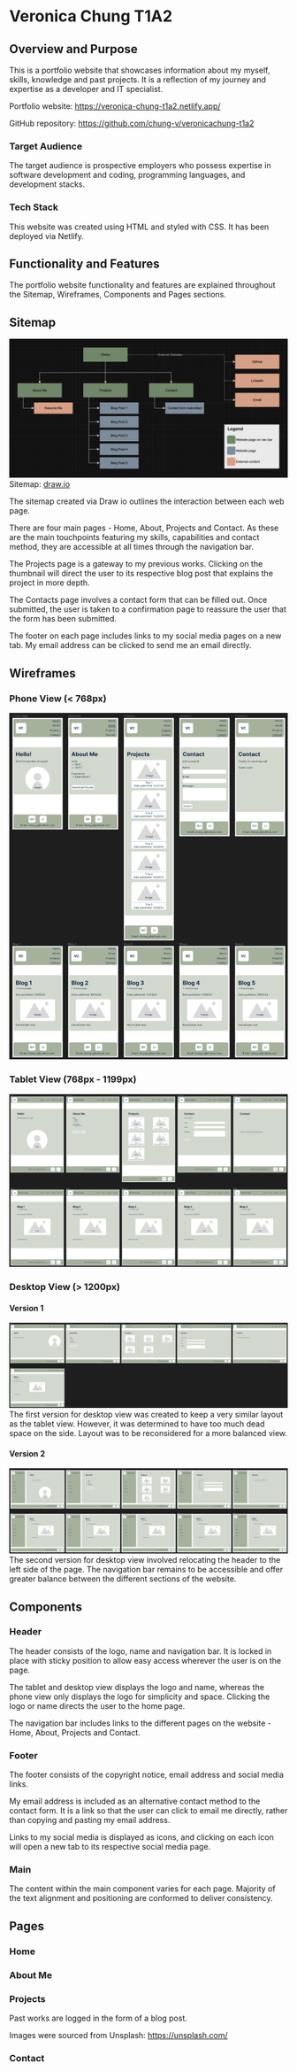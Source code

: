 # Veronica Chung T1A2

## Overview and Purpose
This is a portfolio website that showcases information about my myself, skills, knowledge and past projects. It is a reflection of my journey and expertise as a developer and IT specialist.

Portfolio website: https://veronica-chung-t1a2.netlify.app/

GitHub repository: https://github.com/chung-v/veronicachung-t1a2

### Target Audience
The target audience is prospective employers who possess expertise in software development and coding, programming languages, and development stacks.

### Tech Stack
This website was created using HTML and styled with CSS. It has been deployed via Netlify.

## Functionality and Features
The portfolio website functionality and features are explained throughout the Sitemap, Wireframes, Components and Pages sections.

## Sitemap
![sitemap](./resources/sitemap.png)
Sitemap: [draw.io](https://viewer.diagrams.net/?tags=%7B%7D&highlight=0000ff&edit=_blank&layers=1&nav=1&title=VeronicaChung_T1A2.drawio#R3VzbcuI4EP0aHpPyRZLNI0kIyVZmh9rMbmb2ZUtgAU6MlbJFgHz9yCCDJRlziW28hKqZqC3LVvfpo%2B6WSMu%2BnS56EX6ffKMeCVqW4S1a9l3Lskzkuvy%2FRLJcS5DlrAXjyPdEp63g2f8kQmgI6cz3SCx1ZJQGzH%2BXhUMahmTIJBmOIjqXu41oID%2F1HY%2BJJnge4kCXvvgemwipidrbCw%2FEH0%2FEo910flOcdhYziSfYo%2FOMyO627NuIUrb%2Bbbq4JUGivFQv6%2Fvud1zdvFhEQnbIDXDQm9Du1d%2BfpPPw%2FY%2FvT1cAza7St%2F3AwUzMWLwtW6YqIB7XiGjSiE3omIY46G6lNxGdhR5JnmPw1rbPE6XvXGhy4SthbCnMi2eMctGETQNxVZ%2BLmF5MZ9GQFEwgxQSOxoQVTRStOyaTyTxBqKpH6JSwaMk7RCTAzP%2BQzY8FisabfuLWThThZabDO%2FVDFmdG7icC3kE4BLCEPwh3sKBiNKU%2FQoX9%2BS%2FrN0hbmalsRSsgHAOKdrNBsd%2FYbiXGPtiamyHW8BV3FZjZRLY0kI3AdduRx1rPWhurLKObms0f%2BJia3WWrzic%2BI8%2FveOWic74CyBYc%2BUFwSwMare61kec6CCRyGrKMfLT64fKYRfSNZK7YHQjsQix8kIiRRaGRxVUbyMYykTDWPMPrqWySoXTVqFlcSFY42s90nd8EdMwlfRon6DDLVT9wkOscpX4T2BCUo35gyOq389QPctQPKlM%2F0NTfj%2BgrjyLiC4a91T477JGm91uuGTxkF6R26DZO7a6m9s6AzhKe%2BXZJPG8aTdM80Hn%2BLxLPktXV4KorV%2FmuBWwL5ikZ3Zn3hlFgljKUj5rG8kBneU3fJPQ6Sa7IW8MAx7E%2FlFUs24NrJ1r%2BTBrXMG3%2Byl67W0itpWjtVO%2F%2BeFbMYW88m9EyLEB4U8JeaCoDgfZ1O%2FsD5HErDoEBLB0qC5%2BtkWJajmgnUDGvDQOK9hYtSWOZafRJ5PM5kUgF3pXB729L2NtCcQf6Vi11xJ2Q3Jt3pxDYi92U%2FBqCXVPBru0ahZA7OINzjht3B5SPrSfkTEfxjArqA0AP4JrrJ6Yt%2Bwlom6V6yn7ybpYD2OoKra68hyIeGE4u9MqGuPbCtUBcr4vKqbmO%2BMtJzYF59qBNz1W%2ByjCN4oQUXk3lBNWVT%2BUEYNfDCelzquUEvSwuc4J9yZxw9kQuxfrFckK70ZygufLJnFBTnADqiBPgvhI%2BuGBOgGePE6B12ZwAm507aK58KifAmuIEWEecAO09nAAvmRPOHydUV%2FBtBifYjeYEzZVP5oSa4gRYS5xQfkIrSmZmplwmqsA7i2UejierAcwsqg0Z0PsKyTuRW9pZrZRCGoJwp60cHDl11Wure8LqvklJCHeRpbwwLHwvtb9lmjV4hJ5NdxecH0Oc3PpCBjFfBPWDGAkmnvCABLJv4MAfh4njcFAmHHuTrGD%2BEAcdcWHqe976WBqJ%2FU88WI2XwFkokw8Ob1rwLhfgxS6trpWbw6jiKa3sec%2B8NZSvKjAlpS9i9Qoh%2BRY6GsWkkt0ypOfjPZ89zAalRjeb7eyDo5vNNncJ0U3bUD0J6dFNrWcJkJ5wPvnhG%2FEewwvWuwXhufVeeqZZ7WK8f5FtVmqpr0EnLrKuAh073dWveJG1Sg4jbwLv88WbP%2F6H3vpL48fHzx59zDmkuzk5Z4xoNE3wOBtMfcY4sipJMncnkxWeKkJA2WqsM8nMNUT5daf%2F60mRLNEUYbYhPIPUXetTt78R1La%2F6zjwob1%2FHbRzQEXlK%2BRiAP45KtbgsckddMohF5XIAdDJxTJyELkJQEpnl8LUiCcXjIT6WWk%2BXZafFAVkxIpSojxryfZUDHNvJJ9qQr2DC4hqnak07Zt6YlMAd%2FP4tTQ9Hr37GHSFa6nrKHB3dX3btapbD2pE9t8SX8%2B0DMqTGyPEH%2FzfAY4uFfp5pqgZ%2BgfENV%2BC%2FlnDSBX60Do39PWdIhX6l4n0PM3XjPSjYprjkX7er2FoSM9ZVOtFun60%2FomMeYp0BML313aPx7iVfIQ8%2FTpzugCLLyabqKKFNyfOzCtplWGTsOf2nV%2BD1x%2Bz%2B%2Fm%2F6J8R%2FrPTzykmdKfYDwrc4AxlxJzqumaFg2kneRWNdqoqI%2BbqvPS6QYlVRCVD35vt7wZVY4qIjlL7O3in7kxFRPtrf96BN7d%2FT2TdfftXWezubw%3D%3D)

The sitemap created via Draw io outlines the interaction between each web page.

There are four main pages - Home, About, Projects and Contact. As these are the main touchpoints featuring my skills, capabilities and contact method, they are accessible at all times through the navigation bar.

The Projects page is a gateway to my previous works. Clicking on the thumbnail will direct the user to its respective blog post that explains the project in more depth.

The Contacts page involves a contact form that can be filled out. Once submitted, the user is taken to a confirmation page to reassure the user that the form has been submitted.

The footer on each page includes links to my social media pages on a new tab. My email address can be clicked to send me an email directly.

## Wireframes

### Phone View (< 768px)
![wireframe for phone view](./resources/wireframe-phone.png)


### Tablet View (768px - 1199px)
![wireframe for tablet view](./resources/wireframe-tablet.png)

### Desktop View (> 1200px)

#### Version 1
![draft wireframe for desktop view](./resources/wireframe-desktop-1.png)
The first version for desktop view was created to keep a very similar layout as the tablet view. However, it was determined to have too much dead space on the side. Layout was to be reconsidered for a more balanced view.

#### Version 2
![final wireframe for desktop view](./resources/wireframe-desktop-2.png)
The second version for desktop view involved relocating the header to the left side of the page. The navigation bar remains to be accessible and offer greater balance between the different sections of the website.

## Components

### Header
The header consists of the logo, name and navigation bar. It is locked in place with sticky position to allow easy access wherever the user is on the page.

The tablet and desktop view displays the logo and name, whereas the phone view only displays the logo for simplicity and space. Clicking the logo or name directs the user to the home page.

The navigation bar includes links to the different pages on the website - Home, About, Projects and Contact.

### Footer
The footer consists of the copyright notice, email address and social media links.

My email address is included as an alternative contact method to the contact form. It is a link so that the user can click to email me directly, rather than copying and pasting my email address.

Links to my social media is displayed as icons, and clicking on each icon will open a new tab to its respective social media page.

### Main
The content within the main component varies for each page. Majority of the text alignment and positioning are conformed to deliver consistency.

## Pages

### Home

### About Me

### Projects
Past works are logged in the form of a blog post.

Images were sourced from Unsplash: https://unsplash.com/

### Contact
